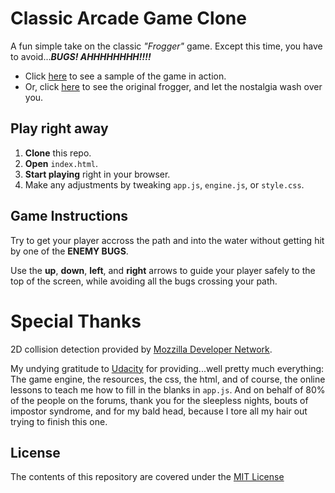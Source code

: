 # Classic Arcade Game Clone

A fun simple take on the classic _"Frogger"_ game. Except this time, you have to avoid..._**BUGS! AHHHHHHHH!!!!**_
  - Click [here](https://www.youtube.com/watch?v=SxeHV1kt7iU&feature=youtu.be) to see a sample of the game in action.
  - Or, click [here](https://www.youtube.com/watch?v=oc7DQz6U08k) to see the original frogger, and let the nostalgia wash over you.

## Play right away

  1. **Clone** this repo.
  2. **Open** `index.html`.
  3. **Start playing** right in your browser.
  4. Make any adjustments by tweaking `app.js`, `engine.js`, or `style.css`.

## Game Instructions

Try to get your player accross the path and into the water without getting hit by one of the **ENEMY BUGS**.

Use the **up**, **down**, **left**, and **right** arrows to guide your player safely to the top of the screen, while avoiding all the bugs crossing your path.

# Special Thanks

2D collision detection provided by [Mozzilla Developer Network](https://developer.mozilla.org/en-US/docs/Games/Techniques/2D_collision_detection).

My undying gratitude to [Udacity](Udacity.com) for providing...well pretty much everything: The game engine, the resources, the css, the html, and of course, the online lessons to teach me how to fill in the blanks in `app.js`. And on behalf of 80% of the people on the forums, thank you for the sleepless nights, bouts of impostor syndrome, and for my bald head, because I tore all my hair out trying to finish this one.

## License

The contents of this repository are covered under the [MIT License](docs/License.txt)
